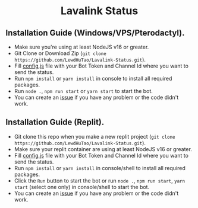 <h1 align="center"><width="30px"> Lavalink Status <width="30px"></h1>

  
  ## Installation Guide (Windows/VPS/Pterodactyl).
  
  - Make sure you're using at least NodeJS v16 or greater.
  - Git Clone or Download Zip (`git clone https://github.com/LewdHuTao/Lavalink-Status.git`).
  - Fill [config.js](https://github.com/LewdHuTao/Lavalink-Status/blob/main/src/config.js) file with your Bot Token and Channel Id where you want to send the status.
  - Run `npm install` or `yarn install` in console to install all required packages.
  - Run `node .`, `npm run start` or `yarn start` to start the bot.
  - You can create an [issue](https://github.com/LewdHuTao/Lavalink-Status/issues) if you have any problem or the code didn't work.

## Installation Guide (Replit).
 - Git clone this repo when you make a new replit project (`git clone https://github.com/LewdHuTao/Lavalink-Status.git`).
 - Make sure your replit container are using at least NodeJS v16 or greater.
 - Fill [config.js](https://github.com/LewdHuTao/Lavalink-Status/blob/main/src/config.js) file with your Bot Token and Channel Id where you want to send the status.
 - Run `npm install` or `yarn install` in console/shell to install all required packages.
 - Click the `Run` button to start the bot or run `node .`, `npm run start`, `yarn start` (select one only) in console/shell to start the bot.
  - You can create an [issue](https://github.com/LewdHuTao/Lavalink-Status/issues) if you have any problem or the code didn't work.
